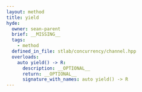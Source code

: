 ```yaml
---
layout: method
title: yield
hyde:
  owner: sean-parent
  brief: __MISSING__
  tags:
    - method
  defined_in_file: stlab/concurrency/channel.hpp
  overloads:
    auto yield() -> R:
      description: __OPTIONAL__
      return: __OPTIONAL__
      signature_with_names: auto yield() -> R
---
```

